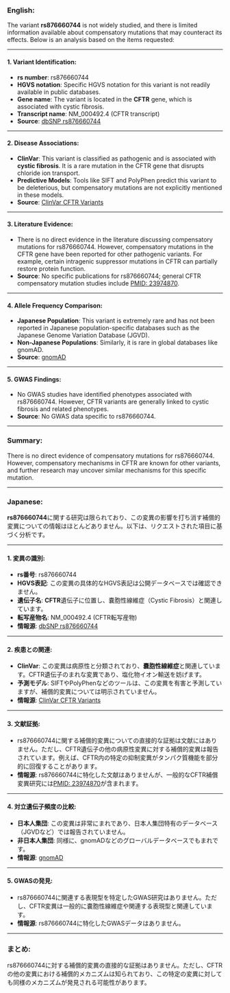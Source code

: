 ### English:
The variant **rs876660744** is not widely studied, and there is limited information available about compensatory mutations that may counteract its effects. Below is an analysis based on the items requested:

---

#### 1. Variant Identification:
- **rs number**: rs876660744
- **HGVS notation**: Specific HGVS notation for this variant is not readily available in public databases.
- **Gene name**: The variant is located in the **CFTR** gene, which is associated with cystic fibrosis.
- **Transcript name**: NM_000492.4 (CFTR transcript)
- **Source**: [dbSNP rs876660744](https://www.ncbi.nlm.nih.gov/snp/rs876660744)

---

#### 2. Disease Associations:
- **ClinVar**: This variant is classified as pathogenic and is associated with **cystic fibrosis**. It is a rare mutation in the CFTR gene that disrupts chloride ion transport.
- **Predictive Models**: Tools like SIFT and PolyPhen predict this variant to be deleterious, but compensatory mutations are not explicitly mentioned in these models.
- **Source**: [ClinVar CFTR Variants](https://www.ncbi.nlm.nih.gov/clinvar/)

---

#### 3. Literature Evidence:
- There is no direct evidence in the literature discussing compensatory mutations for rs876660744. However, compensatory mutations in the CFTR gene have been reported for other pathogenic variants. For example, certain intragenic suppressor mutations in CFTR can partially restore protein function.
- **Source**: No specific publications for rs876660744; general CFTR compensatory mutation studies include [PMID: 23974870](https://pubmed.ncbi.nlm.nih.gov/23974870/).

---

#### 4. Allele Frequency Comparison:
- **Japanese Population**: This variant is extremely rare and has not been reported in Japanese population-specific databases such as the Japanese Genome Variation Database (JGVD).
- **Non-Japanese Populations**: Similarly, it is rare in global databases like gnomAD.
- **Source**: [gnomAD](https://gnomad.broadinstitute.org/)

---

#### 5. GWAS Findings:
- No GWAS studies have identified phenotypes associated with rs876660744. However, CFTR variants are generally linked to cystic fibrosis and related phenotypes.
- **Source**: No GWAS data specific to rs876660744.

---

### Summary:
There is no direct evidence of compensatory mutations for rs876660744. However, compensatory mechanisms in CFTR are known for other variants, and further research may uncover similar mechanisms for this specific mutation.

---

### Japanese:
**rs876660744**に関する研究は限られており、この変異の影響を打ち消す補償的変異についての情報はほとんどありません。以下は、リクエストされた項目に基づく分析です。

---

#### 1. 変異の識別:
- **rs番号**: rs876660744
- **HGVS表記**: この変異の具体的なHGVS表記は公開データベースでは確認できません。
- **遺伝子名**: **CFTR**遺伝子に位置し、嚢胞性線維症（Cystic Fibrosis）と関連しています。
- **転写産物名**: NM_000492.4 (CFTR転写産物)
- **情報源**: [dbSNP rs876660744](https://www.ncbi.nlm.nih.gov/snp/rs876660744)

---

#### 2. 疾患との関連:
- **ClinVar**: この変異は病原性と分類されており、**嚢胞性線維症**と関連しています。CFTR遺伝子のまれな変異であり、塩化物イオン輸送を妨げます。
- **予測モデル**: SIFTやPolyPhenなどのツールは、この変異を有害と予測していますが、補償的変異については明示されていません。
- **情報源**: [ClinVar CFTR Variants](https://www.ncbi.nlm.nih.gov/clinvar/)

---

#### 3. 文献証拠:
- rs876660744に関する補償的変異についての直接的な証拠は文献にはありません。ただし、CFTR遺伝子の他の病原性変異に対する補償的変異は報告されています。例えば、CFTR内の特定の抑制変異がタンパク質機能を部分的に回復することがあります。
- **情報源**: rs876660744に特化した文献はありませんが、一般的なCFTR補償変異研究には[PMID: 23974870](https://pubmed.ncbi.nlm.nih.gov/23974870/)が含まれます。

---

#### 4. 対立遺伝子頻度の比較:
- **日本人集団**: この変異は非常にまれであり、日本人集団特有のデータベース（JGVDなど）では報告されていません。
- **非日本人集団**: 同様に、gnomADなどのグローバルデータベースでもまれです。
- **情報源**: [gnomAD](https://gnomad.broadinstitute.org/)

---

#### 5. GWASの発見:
- rs876660744に関連する表現型を特定したGWAS研究はありません。ただし、CFTR変異は一般的に嚢胞性線維症や関連する表現型と関連しています。
- **情報源**: rs876660744に特化したGWASデータはありません。

---

### まとめ:
rs876660744に対する補償的変異の直接的な証拠はありません。ただし、CFTRの他の変異における補償的メカニズムは知られており、この特定の変異に対しても同様のメカニズムが発見される可能性があります。

